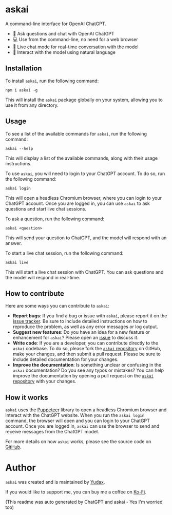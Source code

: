 # askai

A command-line interface for OpenAI ChatGPT.

- 💬 Ask questions and chat with OpenAI ChatGPT
- 💻 Use from the command-line, no need for a web browser
- 💬 Live chat mode for real-time conversation with the model
- 🤖 Interact with the model using natural language

## Installation

To install `askai`, run the following command:

```
npm i askai -g
```

This will install the `askai` package globally on your system, allowing you to use it from any directory.

## Usage

To see a list of the available commands for `askai`, run the following command:

```
askai --help
```

This will display a list of the available commands, along with their usage instructions.

To use `askai`, you will need to login to your ChatGPT account. To do so, run the following command:

```
askai login
```

This will open a headless Chromium browser, where you can login to your ChatGPT account. Once you are logged in, you can use `askai` to ask questions and start live chat sessions.

To ask a question, run the following command:

```
askai <question>
```

This will send your question to ChatGPT, and the model will respond with an answer.

To start a live chat session, run the following command:

```
askai live
```

This will start a live chat session with ChatGPT. You can ask questions and the model will respond in real-time.

## How to contribute

Here are some ways you can contribute to `askai`:

- **Report bugs**: If you find a bug or issue with `askai`, please report it on the [issue tracker](https://github.com/yudax42/askai/issues). Be sure to include detailed instructions on how to reproduce the problem, as well as any error messages or log output.
- **Suggest new features**: Do you have an idea for a new feature or enhancement for `askai`? Please open an [issue](https://github.com/yudax42/askai/issues) to discuss it.
- **Write code**: If you are a developer, you can contribute directly to the `askai` codebase. To do so, please fork the [`askai` repository](https://github.com/yudax42/askai) on GitHub, make your changes, and then submit a pull request. Please be sure to include detailed documentation for your changes.
- **Improve the documentation**: Is something unclear or confusing in the `askai` documentation? Do you see any typos or mistakes? You can help improve the documentation by opening a pull request on the [`askai` repository](https://github.com/yudax42/askai) with your changes.

## How it works

`askai` uses the [Puppeteer](https://github.com/puppeteer/puppeteer) library to open a headless Chromium browser and interact with the ChatGPT website. When you run the `askai login` command, the browser will open and you can login to your ChatGPT account. Once you are logged in, `askai` can use the browser to send and receive messages from the ChatGPT model.

For more details on how `askai` works, please see the source code on [GitHub](https://github.com/yudax42/askai).

# Author

`askai` was created and is maintained by [Yudax](https://twitter.com/_yudax).

If you would like to support me, you can buy me a coffee on [Ko-Fi](https://ko-fi.com/yudax).

(This readme was auto generated by ChatGPT and askai - Yes I'm worried too)
